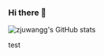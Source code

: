 ### Hi there 👋

<!--
**zjuwangg/zjuwangg** is a ✨ _special_ ✨ repository because its `README.md` (this file) appears on your GitHub profile.

Here are some ideas to get you started:

- 🔭 I’m currently working on ...
- 🌱 I’m currently learning ...
- 👯 I’m looking to collaborate on ...
- 🤔 I’m looking for help with ...
- 💬 Ask me about ...
- 📫 How to reach me: ...
- 😄 Pronouns: ...
- ⚡ Fun fact: ...
-->

![zjuwangg's GitHub stats](https://github-readme-stats.vercel.app/api?username=zjuwangg&include_all_commits=true&count_private=true&theme=cobalt)

test
